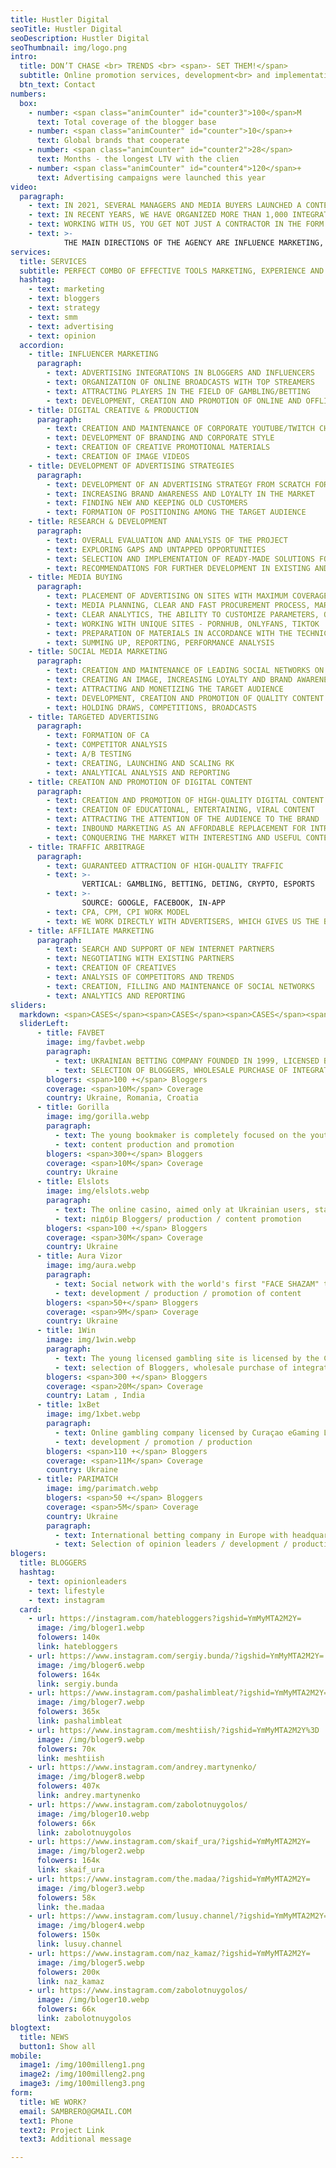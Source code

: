 ```yaml
---
title: Hustler Digital
seoTitle: Hustler Digital
seoDescription: Hustler Digital
seoThumbnail: img/logo.png
intro:
  title: DON’T CHASE <br> TRENDS <br> <span>- SET THEM!</span>
  subtitle: Online promotion services, development<br> and implementation of an online marketing strategy
  btn_text: Contact
numbers:
  box:
    - number: <span class="animCounter" id="counter3">100</span>M
      text: Total coverage of the blogger base
    - number: <span class="animCounter" id="counter">10</span>+
      text: Global brands that cooperate
    - number: <span class="animCounter" id="counter2">28</span>
      text: Months - the longest LTV with the clien
    - number: <span class="animCounter" id="counter4">120</span>+
      text: Advertising campaigns were launched this year
video:
  paragraph:
    - text: IN 2021, SEVERAL MANAGERS AND MEDIA BUYERS LAUNCHED A CONTENT CREATION AND PROMOTION MACHINE. THIS IS HOW HUSTLER APPEARED - A CREATIVE FULL-STACK PROMOTION AGENCY.
    - text: IN RECENT YEARS, WE HAVE ORGANIZED MORE THAN 1,000 INTEGRATIONS WITH BLOGGERS OF VARIOUS LEVELS, IMPLEMENTED ABOUT 100 ADVERTISING CAMPAIGNS, AND MANAGED TO COOPERATE WITH 30+ GAMBLING PROJECTS, INCLUDING WORLD-FAMOUS BRANDS.
    - text: WORKING WITH US, YOU GET NOT JUST A CONTRACTOR IN THE FORM OF AN AGENCY, BUT A DEDICATED IN-HOUSE OUTSOURCING TEAM WITH A NUMBER OF ADVANTAGES.
    - text: >-
            THE MAIN DIRECTIONS OF THE AGENCY ARE INFLUENCE MARKETING, BRANDING, TRAFFIC ARBITRAGE, CONTENT PRODUCTION AND PROMOTION.
services:
  title: SERVICES
  subtitle: PERFECT COMBO OF EFFECTIVE TOOLS MARKETING, EXPERIENCE AND OPINIONS.
  hashtag: 
    - text: marketing
    - text: bloggers
    - text: strategy
    - text: smm
    - text: advertising
    - text: opinion
  accordion:
    - title: INFLUENCER MARKETING
      paragraph:
        - text: ADVERTISING INTEGRATIONS IN BLOGGERS AND INFLUENCERS
        - text: ORGANIZATION OF ONLINE BROADCASTS WITH TOP STREAMERS
        - text: ATTRACTING PLAYERS IN THE FIELD OF GAMBLING/BETTING
        - text: DEVELOPMENT, CREATION AND PROMOTION OF ONLINE AND OFFLINE EVENTS WITH OPINION LEADERS
    - title: DIGITAL CREATIVE & PRODUCTION
      paragraph:
        - text: CREATION AND MAINTENANCE OF CORPORATE YOUTUBE/TWITCH CHANNELS
        - text: DEVELOPMENT OF BRANDING AND CORPORATE STYLE
        - text: CREATION OF CREATIVE PROMOTIONAL MATERIALS
        - text: CREATION OF IMAGE VIDEOS
    - title: DEVELOPMENT OF ADVERTISING STRATEGIES
      paragraph:
        - text: DEVELOPMENT OF AN ADVERTISING STRATEGY FROM SCRATCH FOR DIFFERENT BUSINESS TASKS
        - text: INCREASING BRAND AWARENESS AND LOYALTY IN THE MARKET
        - text: FINDING NEW AND KEEPING OLD CUSTOMERS
        - text: FORMATION OF POSITIONING AMONG THE TARGET AUDIENCE
    - title: RESEARCH & DEVELOPMENT
      paragraph:
        - text: OVERALL EVALUATION AND ANALYSIS OF THE PROJECT
        - text: EXPLORING GAPS AND UNTAPPED OPPORTUNITIES
        - text: SELECTION AND IMPLEMENTATION OF READY-MADE SOLUTIONS FOR VARIOUS BUSINESS TASKS
        - text: RECOMMENDATIONS FOR FURTHER DEVELOPMENT IN EXISTING AND POTENTIAL MARKETS
    - title: MEDIA BUYING
      paragraph:
        - text: PLACEMENT OF ADVERTISING ON SITES WITH MAXIMUM COVERAGE OF THE TARGET AUDIENCE
        - text: MEDIA PLANNING, CLEAR AND FAST PROCUREMENT PROCESS, MARKET ANALYSIS AND NEGOTIATIONS
        - text: CLEAR ANALYTICS, THE ABILITY TO CUSTOMIZE PARAMETERS, OPTIMIZATION
        - text: WORKING WITH UNIQUE SITES - PORNHUB, ONLYFANS, TIKTOK
        - text: PREPARATION OF MATERIALS IN ACCORDANCE WITH THE TECHNICAL REQUIREMENTS OF PUBLISHERS
        - text: SUMMING UP, REPORTING, PERFORMANCE ANALYSIS
    - title: SOCIAL MEDIA MARKETING
      paragraph:
        - text: CREATION AND MAINTENANCE OF LEADING SOCIAL NETWORKS ON BEHALF OF THE BRAND
        - text: CREATING AN IMAGE, INCREASING LOYALTY AND BRAND AWARENESS
        - text: ATTRACTING AND MONETIZING THE TARGET AUDIENCE
        - text: DEVELOPMENT, CREATION AND PROMOTION OF QUALITY CONTENT
        - text: HOLDING DRAWS, COMPETITIONS, BROADCASTS
    - title: TARGETED ADVERTISING
      paragraph:
        - text: FORMATION OF CA
        - text: COMPETITOR ANALYSIS
        - text: A/B TESTING
        - text: CREATING, LAUNCHING AND SCALING RK
        - text: ANALYTICAL ANALYSIS AND REPORTING
    - title: CREATION AND PROMOTION OF DIGITAL CONTENT
      paragraph:
        - text: CREATION AND PROMOTION OF HIGH-QUALITY DIGITAL CONTENT
        - text: CREATION OF EDUCATIONAL, ENTERTAINING, VIRAL CONTENT
        - text: ATTRACTING THE ATTENTION OF THE AUDIENCE TO THE BRAND
        - text: INBOUND MARKETING AS AN AFFORDABLE REPLACEMENT FOR INTRUSIVE ADVERTISING
        - text: CONQUERING THE MARKET WITH INTERESTING AND USEFUL CONTENT
    - title: TRAFFIC ARBITRAGE
      paragraph:
        - text: GUARANTEED ATTRACTION OF HIGH-QUALITY TRAFFIC
        - text: >-
                VERTICAL: GAMBLING, BETTING, DETING, CRYPTO, ESPORTS
        - text: >-
                SOURCE: GOOGLE, FACEBOOK, IN-APP
        - text: CPA, CPM, CPI WORK MODEL
        - text: WE WORK DIRECTLY WITH ADVERTISERS, WHICH GIVES US THE BEST CONDITIONS ON THE MARKET.
    - title: AFFILIATE MARKETING
      paragraph:
        - text: SEARCH AND SUPPORT OF NEW INTERNET PARTNERS
        - text: NEGOTIATING WITH EXISTING PARTNERS
        - text: CREATION OF CREATIVES
        - text: ANALYSIS OF COMPETITORS AND TRENDS
        - text: CREATION, FILLING AND MAINTENANCE OF SOCIAL NETWORKS
        - text: ANALYTICS AND REPORTING
sliders:
  markdown: <span>CASES</span><span>CASES</span><span>CASES</span><span>CASES</span><span>CASES</span><span>CASES</span><span>CASES</span><span>CASES</span><span>CASES</span><span>CASES</span><span>CASES</span><span>CASES</span><span>CASES</span><span>CASES</span><span>CASES</span><span>CASES</span><span>CASES</span><span>CASES</span><span>CASES</span><span>CASES</span><span>CASES</span><span>CASES</span><span>CASES</span><span>CASES</span><span>CASES</span><span>CASES</span><span>CASES</span><span>CASES</span><span>CASES</span><span>CASES</span><span>CASES</span><span>CASES</span><span>CASES</span><span>CASES</span><span>CASES</span><span>CASES</span><span>CASES</span><span>CASES</span><span>CASES</span><span>CASES</span><span>CASES</span><span>CASES</span><span>CASES</span><span>CASES</span><span>CASES</span><span>CASES</span><span>CASES</span><span>CASES</span><span>CASES</span><span>CASES</span><span>CASES</span><span>CASES</span><span>CASES</span><span>CASES</span><span>CASES</span><span>CASES</span><span>CASES</span><span>CASES</span><span>CASES</span><span>CASES</span><span>CASES</span><span>CASES</span><span>CASES</span><span>CASES</span><span>CASES</span><span>CASES</span><span>CASES</span><span>CASES</span><span>CASES</span><span>CASES</span><span>CASES</span><span>CASES</span><span>CASES</span><span>CASES</span><span>CASES</span><span>CASES</span><span>CASES</span><span>CASES</span><span>CASES</span><span>CASES</span><span>CASES</span><span>CASES</span><span>CASES</span><span>CASES</span><span>CASES</span><span>CASES</span><span>CASES</span><span>CASES</span><span>CASES</span><span>CASES</span><span>CASES</span><span>CASES</span><span>CASES</span><span>CASES</span><span>CASES</span><span>CASES</span><span>CASES</span><span>CASES</span><span>CASES</span><span>CASES</span><span>CASES</span><span>CASES</span><span>CASES</span><span>CASES</span><span>CASES</span><span>CASES</span><span>CASES</span><span>CASES</span><span>CASES</span><span>CASES</span><span>CASES</span><span>CASES</span><span>CASES</span><span>CASES</span><span>CASES</span><span>CASES</span><span>CASES</span><span>CASES</span><span>CASES</span><span>CASES</span><span>CASES</span><span>CASES</span><span>CASES</span><span>CASES</span><span>CASES</span><span>CASES</span><span>CASES</span><span>CASES</span><span>CASES</span><span>CASES</span><span>CASES</span><span>CASES</span><span>CASES</span><span>CASES</span><span>CASES</span><span>CASES</span><span>CASES</span><span>CASES</span><span>CASES</span><span>CASES</span><span>CASES</span><span>CASES</span><span>CASES</span><span>CASES</span><span>CASES</span><span>CASES</span><span>CASES</span><span>CASES</span><span>CASES</span><span>CASES</span><span>CASES</span><span>CASES</span><span>CASES</span><span>CASES</span><span>CASES</span><span>CASES</span><span>CASES</span><span>CASES</span><span>CASES</span><span>CASES</span><span>CASES</span><span>CASES</span><span>CASES</span><span>CASES</span><span>CASES</span><span>CASES</span><span>CASES</span><span>CASES</span><span>CASES</span><span>CASES</span><span>CASES</span><span>CASES</span><span>CASES</span><span>CASES</span><span>CASES</span><span>CASES</span><span>CASES</span><span>CASES</span><span>CASES</span><span>CASES</span><span>CASES</span><span>CASES</span><span>CASES</span><span>CASES</span><span>CASES</span><span>CASES</span><span>CASES</span><span>CASES</span><span>CASES</span><span>CASES</span><span>CASES</span><span>CASES</span><span>CASES</span><span>CASES</span><span>CASES</span><span>CASES</span><span>CASES</span><span>CASES</span><span>CASES</span><span>CASES</span><span>CASES</span><span>CASES</span><span>CASES</span><span>CASES</span><span>CASES</span><span>CASES</span><span>CASES</span><span>CASES</span><span>CASES</span><span>CASES</span><span>CASES</span><span>CASES</span>
  sliderLeft:
      - title: FAVBET
        image: img/favbet.webp
        paragraph:
          - text: UKRAINIAN BETTING COMPANY FOUNDED IN 1999, LICENSED BY CURAÇAO EGAMING LICENSE.
          - text: SELECTION OF BLOGGERS, WHOLESALE PURCHASE OF INTEGRATIONS
        blogers: <span>100 +</span> Bloggers
        coverage: <span>10M</span> Coverage
        country: Ukraine, Romania, Croatia
      - title: Gorilla
        image: img/gorilla.webp
        paragraph:
          - text: The young bookmaker is completely focused on the youth audience, which in a short period of time blew up the media space with its aggressive marketing.
          - text: content production and promotion
        blogers: <span>300+</span> Bloggers
        coverage: <span>10M</span> Coverage
        country: Ukraine
      - title: Elslots
        image: img/elslots.webp
        paragraph:
          - text: The online casino, aimed only at Ukrainian users, started working at the end of 2017.
          - text: підбір Bloggers/ production / content promotion
        blogers: <span>100 +</span> Bloggers
        coverage: <span>30M</span> Coverage
        country: Ukraine
      - title: Aura Vizor
        image: img/aura.webp
        paragraph:
          - text: Social network with the world's first "FACE SHAZAM" technology. Give vertical.
          - text: development / production / promotion of content
        blogers: <span>50+</span> Bloggers
        coverage: <span>9M</span> Coverage
        country: Ukraine
      - title: 1Win
        image: img/1win.webp
        paragraph:
          - text: The young licensed gambling site is licensed by the Curaçao eGaming License.
          - text: selection of Bloggers, wholesale purchase of integrations
        blogers: <span>300 +</span> Bloggers
        coverage: <span>20M</span> Coverage
        country: Latam , India
      - title: 1xBet
        image: img/1xbet.webp
        paragraph:
          - text: Online gambling company licensed by Curaçao eGaming License.
          - text: development / promotion / production
        blogers: <span>110 +</span> Bloggers
        coverage: <span>11M</span> Coverage
        country: Ukraine
      - title: PARIMATCH
        image: img/parimatch.webp
        blogers: <span>50 +</span> Bloggers
        coverage: <span>5M</span> Coverage
        country: Ukraine
        paragraph:
          - text: International betting company in Europe with headquarters in Limassol, Cyprus, founded in 1994.
          - text: Selection of opinion leaders / development / production and promotion of content
blogers:
  title: BLOGGERS
  hashtag:
    - text: opinionleaders
    - text: lifestyle
    - text: instagram
  card:
    - url: https://instagram.com/hatebloggers?igshid=YmMyMTA2M2Y=
      image: /img/bloger1.webp
      folowers: 140к
      link: hatebloggers
    - url: https://www.instagram.com/sergiy.bunda/?igshid=YmMyMTA2M2Y=
      image: /img/bloger6.webp
      folowers: 164к
      link: sergiy.bunda
    - url: https://www.instagram.com/pashalimbleat/?igshid=YmMyMTA2M2Y=
      image: /img/bloger7.webp
      folowers: 365к
      link: pashalimbleat
    - url: https://www.instagram.com/meshtiish/?igshid=YmMyMTA2M2Y%3D
      image: /img/bloger9.webp
      folowers: 70к
      link: meshtiish
    - url: https://www.instagram.com/andrey.martynenko/
      image: /img/bloger8.webp
      folowers: 407к
      link: andrey.martynenko
    - url: https://www.instagram.com/zabolotnuygolos/
      image: /img/bloger10.webp
      folowers: 66к
      link: zabolotnuygolos
    - url: https://www.instagram.com/skaif_ura/?igshid=YmMyMTA2M2Y=
      image: /img/bloger2.webp
      folowers: 164к
      link: skaif_ura
    - url: https://www.instagram.com/the.madaa/?igshid=YmMyMTA2M2Y=
      image: /img/bloger3.webp
      folowers: 58к
      link: the.madaa
    - url: https://www.instagram.com/lusuy.channel/?igshid=YmMyMTA2M2Y=
      image: /img/bloger4.webp
      folowers: 150к
      link: lusuy.channel
    - url: https://www.instagram.com/naz_kamaz/?igshid=YmMyMTA2M2Y=
      image: /img/bloger5.webp
      folowers: 200к
      link: naz_kamaz
    - url: https://www.instagram.com/zabolotnuygolos/
      image: /img/bloger10.webp
      folowers: 66к
      link: zabolotnuygolos
blogtext:
  title: NEWS
  button1: Show all
mobile:
  image1: /img/100milleng1.png
  image2: /img/100milleng2.png
  image3: /img/100milleng3.png
form:
  title: WE WORK?
  email: SAMBRERO@GMAIL.COM
  text1: Phone
  text2: Project Link
  text3: Additional message

---
```

